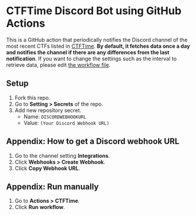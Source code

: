 # CTFTime Discord Bot using GitHub Actions
This is a GitHub action that periodically notifies the Discord channel of the most recent CTFs listed in [CTFTime](https://ctftime.org/). **By default, it fetches data once a day and notifies the channel if there are any differences from the last notification**. If you want to change the settings such as the interval to retrieve data, please edit [the workflow file](.github/workflows/ctftime.yml).

## Setup
1. Fork this repo.
2. Go to **Setting > Secrets** of the repo.
3. Add new repository secret.
   - Name: `DISCORDWEBHOOKURL`
   - Value: `(Your Discord Webhook URL)`

## Appendix: How to get a Discord webhook URL
1. Go to the channel setting **Integrations**.
2. Click **Webhooks > Create Webhook**.
3. Click **Copy Webhook URL**.

## Appendix: Run manually
1. Go to **Actions > CTFTime**.
2. Click **Run workflow**.